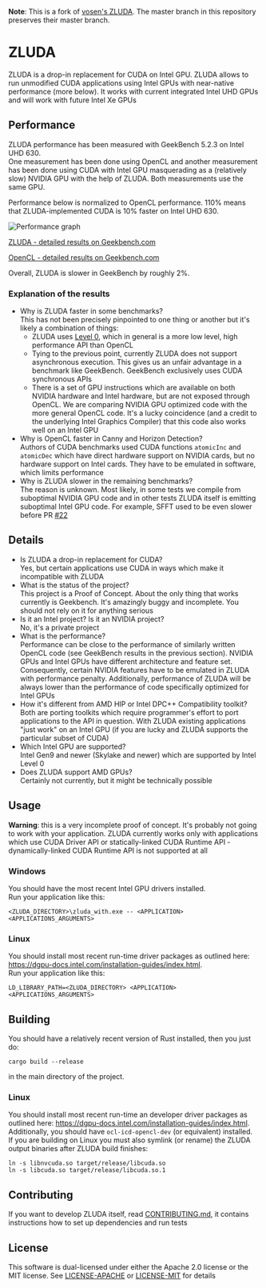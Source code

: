 __Note__: This is a fork of [vosen's ZLUDA](https://github.com/vosen/ZLUDA/). The master
branch in this repository preserves their master branch.


# ZLUDA

ZLUDA is a drop-in replacement for CUDA on Intel GPU. ZLUDA allows to run unmodified CUDA applications using Intel GPUs with near-native performance (more below). It works with current integrated Intel UHD GPUs and will work with future Intel Xe GPUs

## Performance

ZLUDA performance has been measured with GeekBench 5.2.3 on Intel UHD 630.\
One measurement has been done using OpenCL and another measurement has been done using CUDA with Intel GPU masquerading as a (relatively slow) NVIDIA GPU with the help of ZLUDA. Both measurements use the same GPU.

Performance below is normalized to OpenCL performance. 110% means that ZLUDA-implemented CUDA is 10% faster on Intel UHD 630.

![Performance graph](GeekBench_5_2_3.svg)

[ZLUDA - detailed results on Geekbench.com](https://browser.geekbench.com/v5/compute/2305009)

[OpenCL - detailed results on Geekbench.com](https://browser.geekbench.com/v5/compute/2304997)

Overall, ZLUDA is slower in GeekBench by roughly 2%.

### Explanation of the results
 * Why is ZLUDA faster in some benchmarks?\
   This has not been precisely pinpointed to one thing or another but it's likely a combination of things:
   * ZLUDA uses [Level 0](https://spec.oneapi.com/level-zero/latest/index.html), which in general is a more low level, high performance API than OpenCL
   * Tying to the previous point, currently ZLUDA does not support asynchronous execution. This gives us an unfair advantage in a benchmark like GeekBench. GeekBench exclusively uses CUDA synchronous APIs
   * There is a set of GPU instructions which are available on both NVIDIA hardware and Intel hardware, but are not exposed through OpenCL. We are comparing NVIDIA GPU optimized code with the more general OpenCL code. It's a lucky coincidence (and a credit to the underlying Intel Graphics Compiler) that this code also works well on an Intel GPU
 * Why is OpenCL faster in Canny and Horizon Detection?\
   Authors of CUDA benchmarks used CUDA functions `atomicInc` and `atomicDec` which have direct hardware support on NVIDIA cards, but no hardware support on Intel cards. They have to be emulated in software, which limits performance
 * Why is ZLUDA slower in the remaining benchmarks?\
   The reason is unknown. Most likely, in some tests we compile from suboptimal NVIDIA GPU code and in other tests ZLUDA itself is emitting suboptimal Intel GPU code. For example, SFFT used to be even slower before PR [#22](https://github.com/vosen/ZLUDA/pull/22)
   

## Details

 * Is ZLUDA a drop-in replacement for CUDA?\
   Yes, but certain applications use CUDA in ways which make it incompatible with  ZLUDA
 * What is the status of the project?\
   This project is a Proof of Concept. About the only thing that works currently is  Geekbench. It's amazingly buggy and incomplete. You  should not rely on it for anything serious
 * Is it an Intel project? Is it an NVIDIA project?\
   No, it's a private project
 * What is the performance?\
   Performance can be close to the performance of similarly written OpenCL code (see  GeekBench results in the previous section).  NVIDIA GPUs and Intel GPUs have  different architecture and feature set. Consequently, certain NVIDIA features have  to be emulated in ZLUDA with performance penalty. Additionally, performance of  ZLUDA will be always lower than the performance of code specifically optimized for Intel GPUs
 * How it's different from AMD HIP or Intel DPC++ Compatibility toolkit?\
   Both are porting toolkits which require programmer's effort to port applications  to the API in question. With ZLUDA existing applications "just work" on an Intel  GPU (if you are lucky and ZLUDA supports the particular subset of CUDA)
 * Which Intel GPU are supported?\
   Intel Gen9 and newer (Skylake and newer) which are supported by Intel Level 0
 * Does ZLUDA support AMD GPUs?\
   Certainly not currently, but it might be technically possible


## Usage
**Warning**: this is a very incomplete proof of concept. It's probably not going to work with your application. ZLUDA currently works only with applications which use CUDA Driver API or statically-linked CUDA Runtime API - dynamically-linked CUDA Runtime API is not supported at all

### Windows
You should have the most recent Intel GPU drivers installed.\
Run your application like this:
```
<ZLUDA_DIRECTORY>\zluda_with.exe -- <APPLICATION> <APPLICATIONS_ARGUMENTS>
```

### Linux
You should install most recent run-time driver packages as outlined here: https://dgpu-docs.intel.com/installation-guides/index.html.  
Run your application like this:
```
LD_LIBRARY_PATH=<ZLUDA_DIRECTORY> <APPLICATION> <APPLICATIONS_ARGUMENTS>
```

## Building
You should have a relatively recent version of Rust installed, then you just do:

```
cargo build --release
```
in the main directory of the project.  
### Linux
You should install most recent run-time an developer driver packages as outlined here: https://dgpu-docs.intel.com/installation-guides/index.html. Additionally, you should have `ocl-icd-opencl-dev` (or equivalent) installed.  
If you are building on Linux you must also symlink (or rename) the ZLUDA output binaries after ZLUDA build finishes:
```
ln -s libnvcuda.so target/release/libcuda.so
ln -s libcuda.so target/release/libcuda.so.1
```

## Contributing

If you want to develop ZLUDA itself, read [CONTRIBUTING.md](CONTRIBUTING.md), it contains instructions how to set up dependencies and run tests


## License

This software is dual-licensed under either the Apache 2.0 license or the MIT license. See [LICENSE-APACHE](LICENSE-APACHE) or [LICENSE-MIT](LICENSE-MIT) for details
